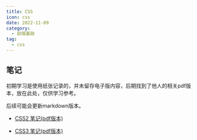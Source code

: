 ```yaml
---
title: CSS
icon: css
date: 2022-11-09
category:
  - 前端基础
tag:
  - css
---
```


## 笔记

初期学习是使用纸张记录的，并未留存电子版内容，后期找到了他人的相关pdf版本，放在此处，仅供学习参考。

后续可能会更新markdown版本。

- [CSS2 笔记(pdf版本)](https://github.com/zzlm0107/blog/blob/main/src/assets/pdf/CSS2%E7%AC%94%E8%AE%B0.pdf)

- [CSS3 笔记(pdf版本)](https://github.com/zzlm0107/blog/blob/main/src/assets/pdf/CSS3%E7%AC%94%E8%AE%B0.pdf)